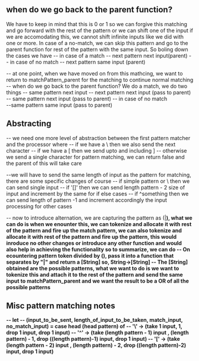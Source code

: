 ## when do we go back to the parent function? 

We have to keep in mind that this is 0 or 1 so we can forgive this matching and go forward with the rest of the pattern or we can shift one of the input if we are accomodating this, we cannot shift infinite inputs like we did with one or more. In case of a no-match, we can skip this pattern and go to the parent function for rest of the pattern with the same input. So boling down the cases we have
  -- in case of a match
  -- next pattern next input(parent)
  -- in case of no match
  -- next pattern same input (parent)

-- at one point, when we have moved on from this mathcing, we want to return to matchPattern_parent for the matching to continue normal matching
-- when do we go back to the parent function? We do a match, we do two things
 -- same pattern next input
 -- next pattern next input (pass to parent)
 -- same pattern next input (pass to parent)
-- in case of no match  
 --same pattern same input (pass to parent)

## Abstracting 

-- we need one more level of abstraction between the first pattern matcher and the processor where
  -- if we have a \ then we also send the next character 
  -- if we have a [ then we send upto and including ]
  -- otherwise we send a single character for pattern matching, we can return false and the parent of this will take care

--we will have to send the same length of input as the pattern for matching, there are some specific changes of course
 -- if simple pattern or \ <something> then we can send single input
 -- if '[]' then we can send length pattern - 2 size of input and increment by the same for if else cases
 -- if ^something then we can send length of pattern -1 and increment accordingly the input processing for other cases

 -- now to introduce alternation, we are capturing the pattern as (<a>|<b>), what we can do is when we enounter this, we can tokenize <a> and allocate it with rest of the pattern and fire up the match pattern, we can also tokenize <b> and allocate it with rest of the pattern and fire up the pattern, this would inroduce no other changes or introduce any other function and would also help in achieving the functionality so to summarize, we can do
  -- On ecountering pattern token divided by (), pass it into a function that separates by "|" and return a [String] so, String->[String]
  -- The [String] obtained are the possible patterns, what we want to do is we want to tokenize this and attach it to the rest of the pattern and send the same input to matchPattern_parent and we want the result to be a OR of all the possible patterns

## Misc pattern matching notes

  -- let 
  --   (input_to_be_sent, length_of_input_to_be_taken, match_input, no_match_input) = case head (head pattern) of 
  --                         '\\' ->  (take 1 input, 1, drop 1 input, drop 1 input)
  --                         '^'  -> (take (length pattern - 1) input , (length pattern) - 1, drop ((length pattern)-1) input, drop 1 input)
  --                         '[' -> (take (length pattern - 2) input , (length pattern) - 2, drop ((length pattern)-2) input, drop 1 input)